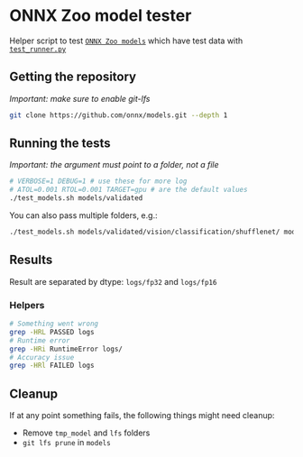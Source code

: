 # ONNX Zoo model tester

Helper script to test [`ONNX Zoo models`](https://onnx.ai/models/) which have test data with [`test_runner.py`](../test_runner.py)

## Getting the repository

*Important: make sure to enable git-lfs*

```bash
git clone https://github.com/onnx/models.git --depth 1
```

## Running the tests

*Important: the argument must point to a folder, not a file*

```bash
# VERBOSE=1 DEBUG=1 # use these for more log
# ATOL=0.001 RTOL=0.001 TARGET=gpu # are the default values
./test_models.sh models/validated
```

You can also pass multiple folders, e.g.:

```bash
./test_models.sh models/validated/vision/classification/shufflenet/ models/validated/text/machine_comprehension/t5/
```

## Results

Result are separated by dtype: `logs/fp32` and `logs/fp16`

### Helpers

```bash
# Something went wrong
grep -HRL PASSED logs
# Runtime error
grep -HRi RuntimeError logs/
# Accuracy issue
grep -HRl FAILED logs
```

## Cleanup

If at any point something fails, the following things might need cleanup:
- Remove `tmp_model` and `lfs` folders
- `git lfs prune` in `models`